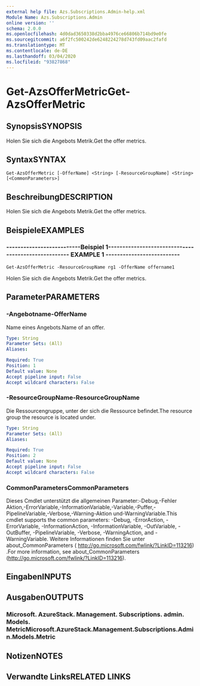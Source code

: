 ```yaml
---
external help file: Azs.Subscriptions.Admin-help.xml
Module Name: Azs.Subscriptions.Admin
online version: ''
schema: 2.0.0
ms.openlocfilehash: 4d0dad3650338d2bba4976ce66806b714bd9e0fe
ms.sourcegitcommit: a6f2fc500242de6248224278d743fd09aac2fafd
ms.translationtype: MT
ms.contentlocale: de-DE
ms.lasthandoff: 03/04/2020
ms.locfileid: "93827868"
---
```

# <span data-ttu-id="a0095-101">Get-AzsOfferMetric</span><span class="sxs-lookup"><span data-stu-id="a0095-101">Get-AzsOfferMetric</span></span>

## <span data-ttu-id="a0095-102">Synopsis</span><span class="sxs-lookup"><span data-stu-id="a0095-102">SYNOPSIS</span></span>
<span data-ttu-id="a0095-103">Holen Sie sich die Angebots Metrik.</span><span class="sxs-lookup"><span data-stu-id="a0095-103">Get the offer metrics.</span></span>

## <span data-ttu-id="a0095-104">Syntax</span><span class="sxs-lookup"><span data-stu-id="a0095-104">SYNTAX</span></span>

```
Get-AzsOfferMetric [-OfferName] <String> [-ResourceGroupName] <String> [<CommonParameters>]
```

## <span data-ttu-id="a0095-105">Beschreibung</span><span class="sxs-lookup"><span data-stu-id="a0095-105">DESCRIPTION</span></span>
<span data-ttu-id="a0095-106">Holen Sie sich die Angebots Metrik.</span><span class="sxs-lookup"><span data-stu-id="a0095-106">Get the offer metrics.</span></span>

## <span data-ttu-id="a0095-107">Beispiele</span><span class="sxs-lookup"><span data-stu-id="a0095-107">EXAMPLES</span></span>

### <span data-ttu-id="a0095-108">--------------------------Beispiel 1--------------------------</span><span class="sxs-lookup"><span data-stu-id="a0095-108">-------------------------- EXAMPLE 1 --------------------------</span></span>
```
Get-AzsOfferMetric -ResourceGroupName rg1 -OfferName offername1
```

<span data-ttu-id="a0095-109">Holen Sie sich die Angebots Metrik.</span><span class="sxs-lookup"><span data-stu-id="a0095-109">Get the offer metrics.</span></span>

## <span data-ttu-id="a0095-110">Parameter</span><span class="sxs-lookup"><span data-stu-id="a0095-110">PARAMETERS</span></span>

### <span data-ttu-id="a0095-111">-Angebotname</span><span class="sxs-lookup"><span data-stu-id="a0095-111">-OfferName</span></span>
<span data-ttu-id="a0095-112">Name eines Angebots.</span><span class="sxs-lookup"><span data-stu-id="a0095-112">Name of an offer.</span></span>

```yaml
Type: String
Parameter Sets: (All)
Aliases: 

Required: True
Position: 1
Default value: None
Accept pipeline input: False
Accept wildcard characters: False
```

### <span data-ttu-id="a0095-113">-ResourceGroupName</span><span class="sxs-lookup"><span data-stu-id="a0095-113">-ResourceGroupName</span></span>
<span data-ttu-id="a0095-114">Die Ressourcengruppe, unter der sich die Ressource befindet.</span><span class="sxs-lookup"><span data-stu-id="a0095-114">The resource group the resource is located under.</span></span>

```yaml
Type: String
Parameter Sets: (All)
Aliases: 

Required: True
Position: 2
Default value: None
Accept pipeline input: False
Accept wildcard characters: False
```

### <span data-ttu-id="a0095-115">CommonParameters</span><span class="sxs-lookup"><span data-stu-id="a0095-115">CommonParameters</span></span>
<span data-ttu-id="a0095-116">Dieses Cmdlet unterstützt die allgemeinen Parameter:-Debug,-Fehler Aktion,-ErrorVariable,-InformationVariable,-Variable,-Puffer,-PipelineVariable,-Verbose,-Warning-Aktion und-WarningVariable.</span><span class="sxs-lookup"><span data-stu-id="a0095-116">This cmdlet supports the common parameters: -Debug, -ErrorAction, -ErrorVariable, -InformationAction, -InformationVariable, -OutVariable, -OutBuffer, -PipelineVariable, -Verbose, -WarningAction, and -WarningVariable.</span></span> <span data-ttu-id="a0095-117">Weitere Informationen finden Sie unter about_CommonParameters ( http://go.microsoft.com/fwlink/?LinkID=113216) .</span><span class="sxs-lookup"><span data-stu-id="a0095-117">For more information, see about_CommonParameters (http://go.microsoft.com/fwlink/?LinkID=113216).</span></span>

## <span data-ttu-id="a0095-118">Eingaben</span><span class="sxs-lookup"><span data-stu-id="a0095-118">INPUTS</span></span>

## <span data-ttu-id="a0095-119">Ausgaben</span><span class="sxs-lookup"><span data-stu-id="a0095-119">OUTPUTS</span></span>

### <span data-ttu-id="a0095-120">Microsoft. AzureStack. Management. Subscriptions. admin. Models. Metric</span><span class="sxs-lookup"><span data-stu-id="a0095-120">Microsoft.AzureStack.Management.Subscriptions.Admin.Models.Metric</span></span>

## <span data-ttu-id="a0095-121">Notizen</span><span class="sxs-lookup"><span data-stu-id="a0095-121">NOTES</span></span>

## <span data-ttu-id="a0095-122">Verwandte Links</span><span class="sxs-lookup"><span data-stu-id="a0095-122">RELATED LINKS</span></span>

